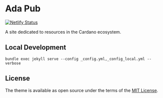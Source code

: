 # Ada Pub

[![Netlify Status](https://api.netlify.com/api/v1/badges/ab30ae30-ab32-4ea0-969b-a23df86355b6/deploy-status)](https://app.netlify.com/sites/ada-pub/deploys)

A site dedicated to resources in the Cardano ecosystem.

## Local Development

`bundle exec jekyll serve --config _config.yml,_config_local.yml --verbose`

## License

The theme is available as open source under the terms of the [MIT License](http://opensource.org/licenses/MIT).
